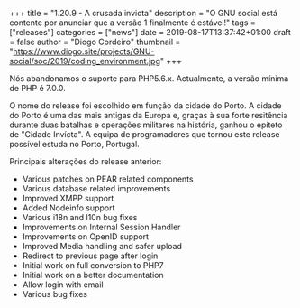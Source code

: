+++
title = "1.20.9 - A crusada invicta"
description = "O GNU social está contente por anunciar que a versão 1 finalmente é estável!"
tags = ["releases"]
categories = ["news"]
date = 2019-08-17T13:37:42+01:00
draft = false
author = "Diogo Cordeiro"
thumbnail = "https://www.diogo.site/projects/GNU-social/soc/2019/coding_environment.jpg"
+++

Nós abandonamos o suporte para PHP5.6.x. Actualmente, a versão mínima de PHP é 7.0.0.

O nome do release foi escolhido em função da cidade do Porto. A cidade do Porto é uma das mais antigas da Europa e, graças
à sua forte resitência durante duas batalhas e operações militares na história, ganhou o epíteto de "Cidade Invícta".
A equipa de programadores que tornou este release possível estuda no Porto, Portugal.

Principais alterações do release anterior:

* Various patches on PEAR related components
* Various database related improvements
* Improved XMPP support
* Added Nodeinfo support
* Various i18n and l10n bug fixes
* Improvements on Internal Session Handler
* Improvements on OpenID support
* Improved Media handling and safer upload
* Redirect to previous page after login
* Initial work on full conversion to PHP7
* Initial work on a better documentation
* Allow login with email
* Various bug fixes

